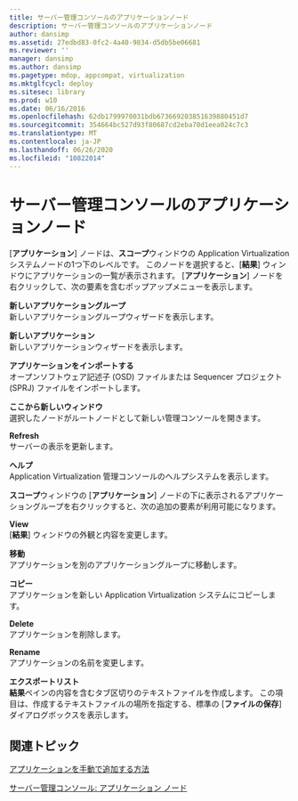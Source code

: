 ```yaml
---
title: サーバー管理コンソールのアプリケーションノード
description: サーバー管理コンソールのアプリケーションノード
author: dansimp
ms.assetid: 27edbd83-0fc2-4a40-9834-d5db5be06681
ms.reviewer: ''
manager: dansimp
ms.author: dansimp
ms.pagetype: mdop, appcompat, virtualization
ms.mktglfcycl: deploy
ms.sitesec: library
ms.prod: w10
ms.date: 06/16/2016
ms.openlocfilehash: 62db1799970031bdb673669203851639880451d7
ms.sourcegitcommit: 354664bc527d93f80687cd2eba70d1eea024c7c3
ms.translationtype: MT
ms.contentlocale: ja-JP
ms.lasthandoff: 06/26/2020
ms.locfileid: "10822014"
---
```

# サーバー管理コンソールのアプリケーションノード


[**アプリケーション**] ノードは、**スコープ**ウィンドウの Application Virtualization システムノードの1つ下のレベルです。 このノードを選択すると、[**結果**] ウィンドウにアプリケーションの一覧が表示されます。 [**アプリケーション**] ノードを右クリックして、次の要素を含むポップアップメニューを表示します。

<a href="" id="new-application-group"></a>**新しいアプリケーショングループ**  
新しいアプリケーショングループウィザードを表示します。

<a href="" id="new-application"></a>**新しいアプリケーション**  
新しいアプリケーションウィザードを表示します。

<a href="" id="import-applications"></a>**アプリケーションをインポートする**  
オープンソフトウェア記述子 (OSD) ファイルまたは Sequencer プロジェクト (SPRJ) ファイルをインポートします。

<a href="" id="new-window-from-here"></a>**ここから新しいウィンドウ**  
選択したノードがルートノードとして新しい管理コンソールを開きます。

<a href="" id="refresh"></a>**Refresh**  
サーバーの表示を更新します。

<a href="" id="help"></a>**ヘルプ**  
Application Virtualization 管理コンソールのヘルプシステムを表示します。

**スコープ**ウィンドウの [**アプリケーション**] ノードの下に表示されるアプリケーショングループを右クリックすると、次の追加の要素が利用可能になります。

<a href="" id="view"></a>**View**  
[**結果**] ウィンドウの外観と内容を変更します。

<a href="" id="move"></a>**移動**  
アプリケーションを別のアプリケーショングループに移動します。

<a href="" id="copy"></a>**コピー**  
アプリケーションを新しい Application Virtualization システムにコピーします。

<a href="" id="delete"></a>**Delete**  
アプリケーションを削除します。

<a href="" id="rename"></a>**Rename**  
アプリケーションの名前を変更します。

<a href="" id="export-list"></a>**エクスポートリスト**  
**結果**ペインの内容を含むタブ区切りのテキストファイルを作成します。 この項目は、作成するテキストファイルの場所を指定する、標準の [**ファイルの保存**] ダイアログボックスを表示します。

## 関連トピック


[アプリケーションを手動で追加する方法](how-to-manually-add-an-application.md)

[サーバー管理コンソール: アプリケーション ノード](server-management-console-applications-node.md)

 

 





